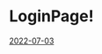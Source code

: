 # LoginPage!
[2022-07-03](https://user-images.githubusercontent.com/63457251/177029501-b71bfd19-3b83-45a1-b600-9e350c8a185c.png)
